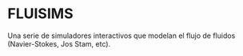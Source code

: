 # FLUISIMS
Una serie de simuladores interactivos que modelan el flujo de fluidos (Navier-Stokes, Jos Stam, etc).
